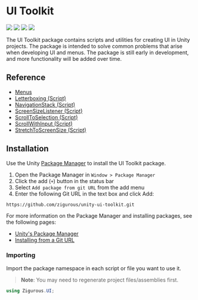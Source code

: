 # UI Toolkit

[![](https://img.shields.io/badge/github-repo-blue?logo=github)](https://github.com/zigurous/unity-ui-toolkit) [![](https://img.shields.io/github/package-json/v/zigurous/unity-ui-toolkit)](https://github.com/zigurous/unity-ui-toolkit/releases) [![](https://img.shields.io/badge/docs-link-success)](https://docs.zigurous.com/com.zigurous.ui) [![](https://img.shields.io/github/license/zigurous/unity-ui-toolkit)](https://github.com/zigurous/unity-ui-toolkit/blob/main/LICENSE.md)

The UI Toolkit package contains scripts and utilities for creating UI in Unity projects. The package is intended to solve common problems that arise when developing UI and menus. The package is still early in development, and more functionality will be added over time.

## Reference

- [Menus](https://docs.zigurous.com/com.zigurous.ui/manual/menus.html)
- [Letterboxing (Script)](https://docs.zigurous.com/com.zigurous.ui/api/Zigurous.UI.Letterboxing.html)
- [NavigationStack (Script)](https://docs.zigurous.com/com.zigurous.ui/api/Zigurous.UI.NavigationStack.html)
- [ScreenSizeListener (Script)](https://docs.zigurous.com/com.zigurous.ui/api/Zigurous.UI.ScreenSizeListener.html)
- [ScrollToSelection (Script)](https://docs.zigurous.com/com.zigurous.ui/api/Zigurous.UI.ScrollToSelection.html)
- [ScrollWithInput (Script)](https://docs.zigurous.com/com.zigurous.ui/api/Zigurous.UI.ScrollWithInput.html)
- [StretchToScreenSize (Script)](https://docs.zigurous.com/com.zigurous.ui/api/Zigurous.UI.StretchToScreenSize.html)

## Installation

Use the Unity [Package Manager](https://docs.unity3d.com/Manual/upm-ui.html) to install the UI Toolkit package.

1. Open the Package Manager in `Window > Package Manager`
2. Click the add (`+`) button in the status bar
3. Select `Add package from git URL` from the add menu
4. Enter the following Git URL in the text box and click Add:

```http
https://github.com/zigurous/unity-ui-toolkit.git
```

For more information on the Package Manager and installing packages, see the following pages:

- [Unity's Package Manager](https://docs.unity3d.com/Manual/Packages.html)
- [Installing from a Git URL](https://docs.unity3d.com/Manual/upm-ui-giturl.html)

### Importing

Import the package namespace in each script or file you want to use it.

> **Note**: You may need to regenerate project files/assemblies first.

```csharp
using Zigurous.UI;
```

